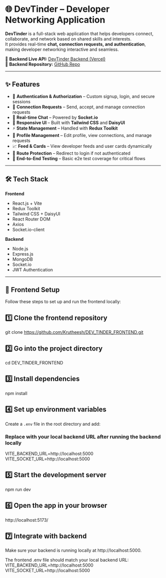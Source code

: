 # 🌐 DevTinder – Developer Networking Application

**DevTinder** is a full-stack web application that helps developers connect, collaborate, and network based on shared skills and interests.  
It provides real-time **chat, connection requests, and authentication**, making developer networking interactive and seamless.  

🚀 **Backend Live API:** [DevTinder Backend (Vercel)](https://dev-tinder-backend.vercel.app/)  
📂 **Backend Repository:** [GitHub Repo](https://github.com/Krutheesh/DEV_TINDER_BACKEND/)  

---

## ✨ Features

- 🔐 **Authentication & Authorization** – Custom signup, login, and secure sessions  
- 🤝 **Connection Requests** – Send, accept, and manage connection requests  
- 💬 **Real-time Chat** – Powered by **Socket.io**  
- 🎨 **Responsive UI** – Built with **Tailwind CSS** and **DaisyUI**  
- ⚡ **State Management** – Handled with **Redux Toolkit**  
- 📂 **Profile Management** – Edit profile, view connections, and manage requests  
- 📈 **Feed & Cards** – View developer feeds and user cards dynamically  
- 🚫 **Route Protection** – Redirect to login if not authenticated  
- 🧪 **End-to-End Testing** – Basic e2e test coverage for critical flows  

---

## 🛠️ Tech Stack

**Frontend**
- React.js + Vite  
- Redux Toolkit  
- Tailwind CSS + DaisyUI  
- React Router DOM  
- Axios  
- Socket.io-client  

**Backend**
- Node.js  
- Express.js  
- MongoDB  
- Socket.io  
- JWT Authentication  

---

## 🚀 Frontend Setup

Follow these steps to set up and run the frontend locally:

## 1️⃣ Clone the frontend repository

git clone https://github.com/Krutheesh/DEV_TINDER_FRONTEND.git

## 2️⃣ Go into the project directory
cd DEV_TINDER_FRONTEND

## 3️⃣ Install dependencies
npm install

## 4️⃣ Set up environment variables
Create a `.env` file in the root directory and add:


### Replace with your local backend URL after running the backend locally
VITE_BACKEND_URL=http://localhost:5000
VITE_SOCKET_URL=http://localhost:5000

## 5️⃣ Start the development server

npm run dev

## 6️⃣ Open the app in your browser
http://localhost:5173/

## 7️⃣ Integrate with backend

Make sure your backend is running locally at http://localhost:5000.

The frontend .env file should match your local backend URL:
VITE_BACKEND_URL=http://localhost:5000
VITE_SOCKET_URL=http://localhost:5000

